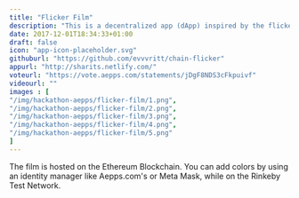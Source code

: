 ```yaml
---
title: "Flicker Film"
description: "This is a decentralized app (dApp) inspired by the flicker films of the late artist Paul Sharits."
date: 2017-12-01T18:34:33+01:00
draft: false
icon: "app-icon-placeholder.svg"
githuburl: "https://github.com/evvvritt/chain-flicker"
appurl: "http://sharits.netlify.com/"
voteurl: "https://vote.aepps.com/statements/jDgF8NDS3cFkpuivf"
videourl: ""
images : [
"/img/hackathon-aepps/flicker-film/1.png",
"/img/hackathon-aepps/flicker-film/2.png",
"/img/hackathon-aepps/flicker-film/3.png",
"/img/hackathon-aepps/flicker-film/4.png",
"/img/hackathon-aepps/flicker-film/5.png"
]
---
```

<p class="answer">
The film is hosted on the Ethereum Blockchain. You can add colors by using an identity manager like Aepps.com's or Meta Mask, while on the Rinkeby Test Network.
</p>
